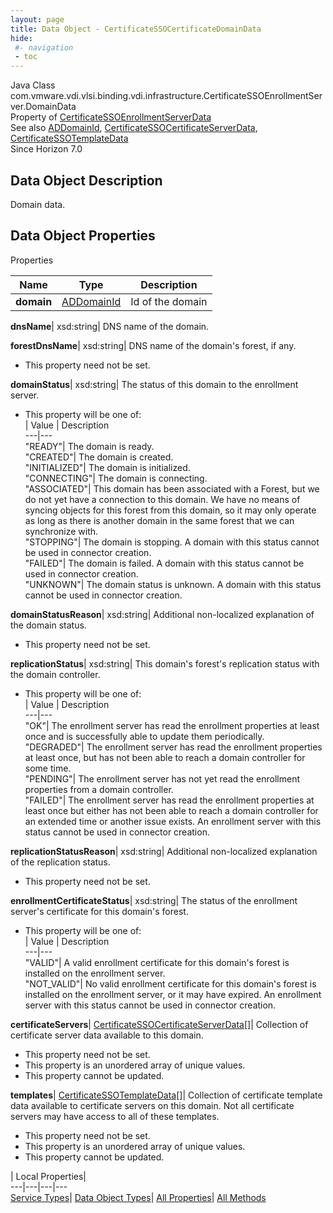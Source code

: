 ```yaml
---
layout: page
title: Data Object - CertificateSSOCertificateDomainData
hide:
 #- navigation
 - toc
---
```






Java Class
    com.vmware.vdi.vlsi.binding.vdi.infrastructure.CertificateSSOEnrollmentServer.DomainData  
Property of
     [CertificateSSOEnrollmentServerData](vdi.infrastructure.CertificateSSOEnrollmentServer.CertificateSSOEnrollmentServerData.md#field_detail)  
See also
     [ADDomainId](vdi.entity.ADDomainId.md), [CertificateSSOCertificateServerData](vdi.infrastructure.CertificateSSOEnrollmentServer.CertificateServerData.md), [CertificateSSOTemplateData](vdi.infrastructure.CertificateSSOEnrollmentServer.TemplateData.md)  
Since 
    Horizon 7.0

## Data Object Description 

Domain data. 

## Data Object Properties

Properties

Name |  Type |  Description   
---|---|---  
**domain**| [ADDomainId](vdi.entity.ADDomainId.md)|  Id of the domain   
  
**dnsName**|  xsd:string|  DNS name of the domain.   
  
**forestDnsName**|  xsd:string|  DNS name of the domain's forest, if any.   


 * This property need not be set.

  
**domainStatus**|  xsd:string|  The status of this domain to the enrollment server.   


  * This property will be one of:  
|  Value |  Description   
---|---  
"READY"| The domain is ready.  
"CREATED"| The domain is created.  
"INITIALIZED"| The domain is initialized.  
"CONNECTING"| The domain is connecting.  
"ASSOCIATED"| This domain has been associated with a Forest, but we do not yet have a connection to this domain. We have no means of syncing objects for this forest from this domain, so it may only operate as long as there is another domain in the same forest that we can synchronize with.  
"STOPPING"| The domain is stopping. A domain with this status cannot be used in connector creation.  
"FAILED"| The domain is failed. A domain with this status cannot be used in connector creation.  
"UNKNOWN"| The domain status is unknown. A domain with this status cannot be used in connector creation.  

  
**domainStatusReason**|  xsd:string|  Additional non-localized explanation of the domain status.   


 * This property need not be set.

  
**replicationStatus**|  xsd:string|  This domain's forest's replication status with the domain controller.   


  * This property will be one of:  
|  Value |  Description   
---|---  
"OK"| The enrollment server has read the enrollment properties at least once and is successfully able to update them periodically.  
"DEGRADED"| The enrollment server has read the enrollment properties at least once, but has not been able to reach a domain controller for some time.  
"PENDING"| The enrollment server has not yet read the enrollment properties from a domain controller.  
"FAILED"| The enrollment server has read the enrollment properties at least once but either has not been able to reach a domain controller for an extended time or another issue exists. An enrollment server with this status cannot be used in connector creation.  

  
**replicationStatusReason**|  xsd:string|  Additional non-localized explanation of the replication status.   


 * This property need not be set.

  
**enrollmentCertificateStatus**|  xsd:string|  The status of the enrollment server's certificate for this domain's forest.   


  * This property will be one of:  
|  Value |  Description   
---|---  
"VALID"| A valid enrollment certificate for this domain's forest is installed on the enrollment server.  
"NOT_VALID"| No valid enrollment certificate for this domain's forest is installed on the enrollment server, or it may have expired. An enrollment server with this status cannot be used in connector creation.  

  
**certificateServers**| [CertificateSSOCertificateServerData[]](vdi.infrastructure.CertificateSSOEnrollmentServer.CertificateServerData.md)|  Collection of certificate server data available to this domain.   


 * This property need not be set.
  * This property is an unordered array of unique values.
 * This property cannot be updated.

  
**templates**| [CertificateSSOTemplateData[]](vdi.infrastructure.CertificateSSOEnrollmentServer.TemplateData.md)|  Collection of certificate template data available to certificate servers on this domain. Not all certificate servers may have access to all of these templates.   


 * This property need not be set.
  * This property is an unordered array of unique values.
 * This property cannot be updated.

  
  
  
 | Local Properties|   
---|---|---|---  
[Service Types](index-mo_types.md)| [Data Object Types](index-do_types.md)| [All Properties](index-properties.md)| [All Methods](index-methods.md)  
  
  

